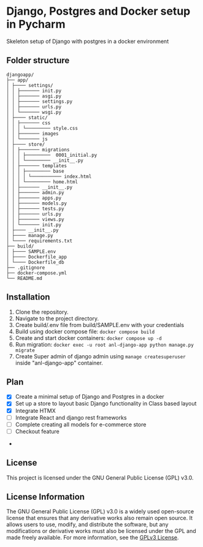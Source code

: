 # Django, Postgres and Docker setup in Pycharm

Skeleton setup of Django with postgres in a docker environment

## Folder structure
````
djangoapp/
├── app/
│ ├──── settings/
│ │ ├─────── init.py
│ │ ├─────── asgi.py
│ │ ├─────── settings.py
│ │ ├─────── urls.py
│ │ └─────── wsgi.py
│ ├──── static/
│ │ ├─────── css
│ │ │ └───────── style.css
│ │ ├─────── images
│ │ └─────── js
│ ├──── store/
│ │ ├─────── migrations
│ │ │ ├─────────  0001_initial.py
│ │ │ └───────── __init__.py
│ │ ├─────── templates
│ │ │ ├───────── base
│ │ │ │ └─────────── index.html
│ │ │ └───────── home.html
│ │ ├─────── __init__.py
│ │ ├─────── admin.py
│ │ ├─────── apps.py
│ │ ├─────── models.py
│ │ ├─────── tests.py
│ │ ├─────── urls.py
│ │ ├─────── views.py
│ │ └─────── init.py
│ ├──── __init__.py
│ ├──── manage.py
│ └──── requirements.txt
├── build/
│ ├──── SAMPLE.env
│ ├──── Dockerfile_app
│ └──── Dockerfile_db
├── .gitignore
├── docker-compose.yml
└── README.md
````

## Installation

1. Clone the repository.
2. Navigate to the project directory.
3. Create build/.env file from build/SAMPLE.env with your credentials
4. Build using docker compose file: `docker compose build`
5. Create and start docker containers: `docker compose up -d`  
6. Run migration: `docker exec -u root anl-django-app python manage.py migrate`
7. Create Super admin of django admin using `manage createsuperuser` inside "anl-django-app" container.


## Plan

- [x] Create a minimal setup of Django and Postgres in a docker
- [x] Set up a store to layout basic Django functionality in Class based layout
- [x] Integrate HTMX
- [ ] Integrate React and django rest frameworks
- [ ] Complete creating all models for e-commerce store
- [ ] Checkout feature
- 

## License

This project is licensed under the GNU General Public License (GPL) v3.0.

## License Information

The GNU General Public License (GPL) v3.0 is a widely used open-source license that ensures that any derivative works also remain open source. It allows users to use, modify, and distribute the software, but any modifications or derivative works must also be licensed under the GPL and made freely available. For more information, see the [GPLv3 License](https://www.gnu.org/licenses/gpl-3.0.html).

